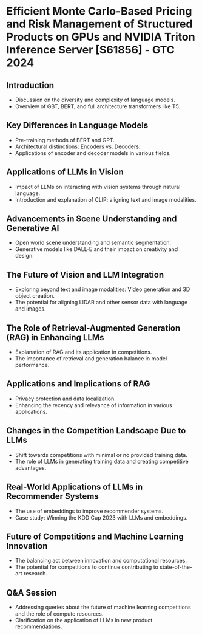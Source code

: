 # Efficient Monte Carlo-Based Pricing and Risk Management of Structured Products on GPUs and NVIDIA Triton Inference Server [S61856] - GTC 2024

## Introduction
- Discussion on the diversity and complexity of language models.
- Overview of GBT, BERT, and full architecture transformers like T5.

## Key Differences in Language Models
- Pre-training methods of BERT and GPT.
- Architectural distinctions: Encoders vs. Decoders.
- Applications of encoder and decoder models in various fields.

## Applications of LLMs in Vision
- Impact of LLMs on interacting with vision systems through natural language.
- Introduction and explanation of CLIP: aligning text and image modalities.

## Advancements in Scene Understanding and Generative AI
- Open world scene understanding and semantic segmentation.
- Generative models like DALL-E and their impact on creativity and design.

## The Future of Vision and LLM Integration
- Exploring beyond text and image modalities: Video generation and 3D object creation.
- The potential for aligning LIDAR and other sensor data with language and images.

## The Role of Retrieval-Augmented Generation (RAG) in Enhancing LLMs
- Explanation of RAG and its application in competitions.
- The importance of retrieval and generation balance in model performance.

## Applications and Implications of RAG
- Privacy protection and data localization.
- Enhancing the recency and relevance of information in various applications.

## Changes in the Competition Landscape Due to LLMs
- Shift towards competitions with minimal or no provided training data.
- The role of LLMs in generating training data and creating competitive advantages.

## Real-World Applications of LLMs in Recommender Systems
- The use of embeddings to improve recommender systems.
- Case study: Winning the KDD Cup 2023 with LLMs and embeddings.

## Future of Competitions and Machine Learning Innovation
- The balancing act between innovation and computational resources.
- The potential for competitions to continue contributing to state-of-the-art research.

## Q&A Session
- Addressing queries about the future of machine learning competitions and the role of compute resources.
- Clarification on the application of LLMs in new product recommendations.

